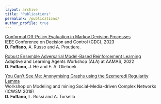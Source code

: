 ```yaml
---
layout: archive
title: "Publications"
permalink: /publications/
author_profile: true
---
```


[Conformal Off-Policy Evaluation in Markov Decision Processes](https://arxiv.org/abs/2304.02574)\
IEEE Conference on Decision and Control (CDC), 2023  
**D. Foffano**, A. Russo and A. Proutiere.

[Robust Ensemble Adversarial Model-Based Reinforcement Learning](https://ala2022.github.io/papers/ALA2022_paper_31.pdf)\
Adaptive and Learning Agents Workshop (ALA) at AAMAS, 2022  
**D. Foffano**, J. He and F. A. Oliehoek.

[You Can't See Me: Anonymising Graphs using the Szemeredi Regularity Lemma](https://www.frontiersin.org/articles/10.3389/fdata.2019.00007/full)\
Workshop on Modeling and mining Social-Media-driven Complex Networks (ICWSM 2019)  
**D. Foffano**, L. Rossi and A. Torsello
